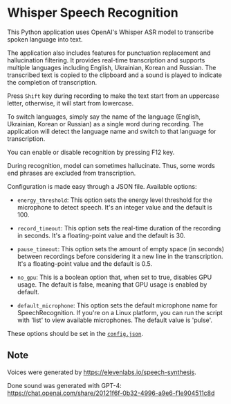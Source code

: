 # Whisper Speech Recognition

This Python application uses OpenAI's Whisper ASR model to transcribe spoken language into text.

The application also includes features for punctuation replacement and hallucination filtering.
It provides real-time transcription and supports multiple languages including English, Ukrainian, Korean and Russian. The transcribed text is copied to the clipboard and a sound is played to indicate the completion of transcription.

Press `Shift` key during recording to make the text start from an uppercase letter, otherwise, it will start from lowercase.

To switch languages, simply say the name of the language (English, Ukrainian, Korean or Russian) as a single word during recording. The application will detect the language name and switch to that language for transcription.

You can enable or disable recognition by pressing F12 key.

During recognition, model can sometimes hallucinate. Thus, some words end phrases are excluded from transcription.

Configuration is made easy through a JSON file.
Available options:

- `energy_threshold`: This option sets the energy level threshold for the microphone to detect speech. It's an integer value and the default is 100.

- `record_timeout`: This option sets the real-time duration of the recording in seconds. It's a floating-point value and the default is 30.

- `pause_timeout`: This option sets the amount of empty space (in seconds) between recordings before considering it a new line in the transcription. It's a floating-point value and the default is 0.5.

- `no_gpu`: This is a boolean option that, when set to true, disables GPU usage. The default is false, meaning that GPU usage is enabled by default.

- `default_microphone`: This option sets the default microphone name for SpeechRecognition. If you're on a Linux platform, you can run the script with 'list' to view available microphones. The default value is 'pulse'.

These options should be set in the [`config.json`](./config.json).

## Note
Voices were generated by https://elevenlabs.io/speech-synthesis.

Done sound was generated with GPT-4: https://chat.openai.com/share/20121f6f-0b32-4996-a9e6-f1e904511c8d